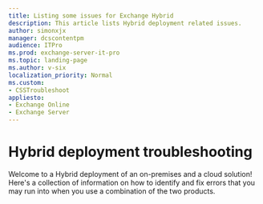 ```yaml
---
title: Listing some issues for Exchange Hybrid
description: This article lists Hybrid deployment related issues.
author: simonxjx
manager: dcscontentpm
audience: ITPro
ms.prod: exchange-server-it-pro
ms.topic: landing-page
ms.author: v-six
localization_priority: Normal
ms.custom:
- CSSTroubleshoot
appliesto:
- Exchange Online
- Exchange Server
---
```


# Hybrid deployment troubleshooting

Welcome to a Hybrid deployment of an on-premises and a cloud solution! Here's a collection of information on how to identify and fix errors that you may run into when you use a combination of the two products.
